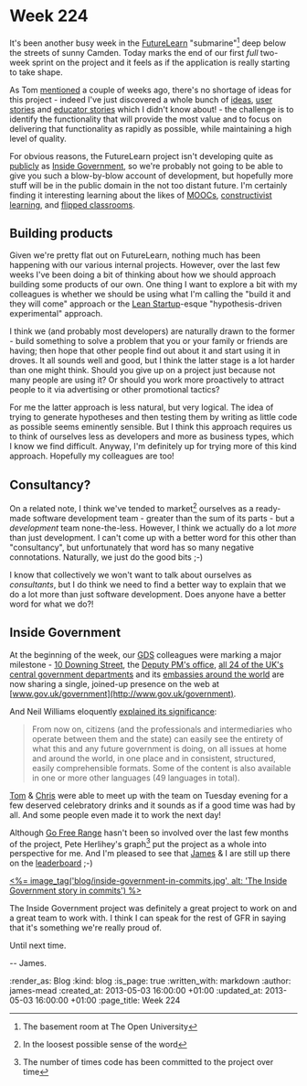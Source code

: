 Week 224
========

It's been another busy week in the [FutureLearn](http://futurelearn.com/) "submarine"[^1] deep below the streets of sunny Camden. Today marks the end of our first _full_ two-week sprint on the project and it feels as if the application is really starting to take shape.

As Tom [mentioned](/week-222) a couple of weeks ago, there's no shortage of ideas for this project - indeed I've just discovered a whole bunch of [ideas](http://futurelearn.com/ideas/), [user stories](http://futurelearn.com/stories/) and [educator stories](http://futurelearn.com/educator-stories/) which I didn't know about! - the challenge is to identify the functionality that will provide the most value and to focus on delivering that functionality as rapidly as possible, while maintaining a high level of quality.

For obvious reasons, the FutureLearn project isn't developing quite as [publicly](https://www.pivotaltracker.com/s/projects/367813) as [Inside Government](https://github.com/alphagov/whitehall/), so we're probably not going to be able to give you such a blow-by-blow account of development, but hopefully more stuff will be in the public domain in the not too distant future. I'm certainly finding it interesting learning about the likes of [MOOCs](http://en.wikipedia.org/wiki/Massive_open_online_course), [constructivist learning](http://en.wikipedia.org/wiki/Constructivism_(learning_theory)), and [flipped classrooms](http://en.wikipedia.org/wiki/Flip_teaching).

## Building products

Given we're pretty flat out on FutureLearn, nothing much has been happening with our various internal projects. However, over the last few weeks I've been doing a bit of thinking about how we should approach building some products of our own. One thing I want to explore a bit with my colleagues is whether we should be using what I'm calling the "build it and they will come" approach or the [Lean Startup](http://theleanstartup.com/)-esque "hypothesis-driven experimental" approach.

I think we (and probably most developers) are naturally drawn to the former - build something to solve a problem that you or your family or friends are having; then hope that other people find out about it and start using it in droves. It all sounds well and good, but I think the latter stage is a lot harder than one might think. Should you give up on a project just because not many people are using it? Or should you work more proactively to attract people to it via advertising or other promotional tactics?

For me the latter approach is less natural, but very logical. The idea of trying to generate hypotheses and then testing them by writing as little code as possible seems eminently sensible. But I think this approach requires us to think of ourselves less as developers and more as business types, which I know we find difficult. Anyway, I'm definitely up for trying more of this kind approach. Hopefully my colleagues are too!

## Consultancy?

On a related note, I think we've tended to market[^2] ourselves as a ready-made software development team - greater than the sum of its parts - but a _development_ team none-the-less. However, I think we actually do a lot *more* than just development. I can't come up with a better word for this other than "consultancy", but unfortunately that word has so many negative connotations. Naturally, we just do the good bits ;-)

I know that collectively we won't want to talk about ourselves as _consultants_, but I do think we need to find a better way to explain that we do a lot more than just software development. Does anyone have a better word for what we do?!

## Inside Government

At the beginning of the week, our [GDS](http://digital.cabinetoffice.gov.uk/) colleagues were marking a major milestone - [10 Downing Street](https://www.gov.uk/number10), the [Deputy PM's office](https://www.gov.uk/dpm), [all 24 of the UK's central government departments](https://www.gov.uk/government/organisations) and its [embassies around the world](https://www.gov.uk/government/world) are now sharing a single, joined-up presence on the web at [www.gov.uk/government](http://www.gov.uk/government).

And Neil Williams eloquently [explained its significance](http://digital.cabinetoffice.gov.uk/2013/04/30/24-departments-later/):

> From now on, citizens (and the professionals and intermediaries who operate between them and the state) can easily see the entirety of what this and any future government is doing, on all issues at home and around the world, in one place and in consistent, structured, easily comprehensible formats. Some of the content is also available in one or more other languages (49 languages in total).

[Tom](/tom-ward) & [Chris](/chris-roos) were able to meet up with the team on Tuesday evening for a few deserved celebratory drinks and it sounds as if a good time was had by all. And some people even made it to work the next day!

Although [Go Free Range](/) hasn't been so involved over the last few months of the project, Pete Herlihey's graph[^3] put the project as a whole into perspective for me. And I'm pleased to see that [James](/james-adam) & I are still up there on the [leaderboard](https://github.com/alphagov/whitehall/graphs/contributors) ;-)

[<%= image_tag('blog/inside-government-in-commits.jpg', alt: 'The Inside Government story in commits') %>](https://twitter.com/yahoo_pete/status/329633156330303488)

The Inside Government project was definitely a great project to work on and a great team to work with. I think I can speak for the rest of GFR in saying that it's something we're really proud of.

Until next time.

-- James.

[^1]: The basement room at The Open University
[^2]: In the loosest possible sense of the word
[^3]: The number of times code has been committed to the project over time

:render_as: Blog
:kind: blog
:is_page: true
:written_with: markdown
:author: james-mead
:created_at: 2013-05-03 16:00:00 +01:00
:updated_at: 2013-05-03 16:00:00 +01:00
:page_title: Week 224

